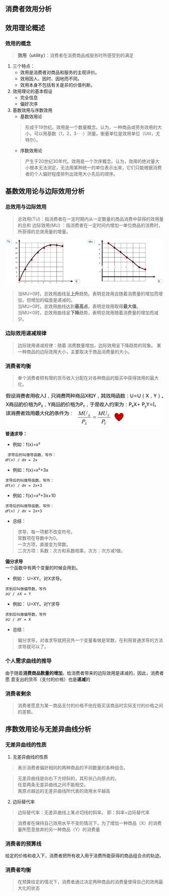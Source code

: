 ## 消费者效用分析

## 效用理论概述

###  效用的概念
>   **效用（utility）**：<red>消费者</red>在消费商品戒服务时所感受到的满足

1.  三个特点：
    -   效用是消费者对商品和服务的<red>主观评价</red>。
    -   效用因人、因时、因地而不同。
    -   效用本身<red>不包括</red>有关是非的价值判断。
2.  效用理论的基本假设
    -   完全信息
    -   偏好次序
3.  基数效用与序数效用
    -   基数效用论
    >   形成于19世纪。效用是一个数量概念。认为，一种商品或劳务效用的大小，可以用<red>基数</red>（1，2，3· · ·）测量。衡量单位是效用单位（Util，尤特尔）。
    -   序数效用论
    >   产生于20世纪30年代。效用是一个次序概念。认为，效用的绝对量大小根本无法测定，无法用某种统一的单位表示出来，它们只能根据消费者的个人偏好程度排列出效用大小先后的顺序。

## 基数效用论与边际效用分析

### 总效用与边际效用
>   总效用(TU)：指消费者在<red>一定时期内</red>从<red>一定数量的商品</red>消费中获得的效用量的<red>总和</red>
>   边际效用(MU) ：指消费者在<red>一定时间</red>内<red>增加一单位商品</red>的消费时，所获得的总效用量的<red>增量</red>。

![image1](./image/1.png)

>   当MU>0时，总效用曲线呈**上升**趋势。表明总效用会随着消费量的增加而增加，但增加的幅度是递减的。  
>   当MU=0时，总效用曲线达到**最高点**，表明总效用取得**最大值**。  
>   当MU<0时，总效用曲线呈**下降**趋势，表明总效用随着消费量的增加而减少。  

### 边际效用递减规律
>   边际效用递减规律：随着 <red> 消费数量</red>增加，边际效用呈<red>下降趋势</red>的现象。 某一种商品的边际效用大小，主要取决于<red>商品消费量</red>的大小。

### 消费者均衡
>   单个消费者把<red>有限的货币收入</red>分配在对各种商品的贩买中获得<red>效用的最大化</red>。

![image2](./image/2.png)

**普通求导：**
-   例如：f(x)=x²
```
 求导后的叫做导函数，写作：
𝑑𝑓(𝑥) / 𝑑𝑥 = 2x
```

-   例如：f(x)=x²+3x
```
求导后的叫做导函数，写作：
𝑑𝑓(𝑥) / 𝑑𝑥 = 2x+3
```

-   例如：f(x)=x²+3x+10
```
求导后的叫做导函数，写作：
𝑑𝑓(𝑥) / 𝑑𝑥 = 2x+3
```

-   总结：
>   求导，每一项都不改变符号。  
>   常数项在导数中为0。  
>   一次方项，直接变为常数。  
>   二次方项：系数：次方和系数相乘，次方：次方减1做。  


**偏分求导**  
一个函数中有两个变量的时候会用到。
-   例如： U=XY。对X求导。
```
求到后叫做偏导数，写作
∂𝑈 / ∂𝑋 = Y
```
-   例如： U=XY。对Y求导
```
求到后叫做偏导数，写作
∂𝑈 / ∂𝑌 = X
```

-   总结：
>   偏分求导，对谁求导就把另外一个变量看做是常数，在利用普通求导的方法求导就可以了。

### 个人需求曲线的推导
由于随着**消费商品数量的增加**，给消费者带来的边际效用是递减的，因此，消费者愿 意支出的货币（支付的价格）也是**递减**的

###  消费者剩余
>   消费者愿意为某一商品支付的价格不他在贩买该商品时实际支付的价格之间的<red>差额</red>。

## 序数效用论与无差异曲线分析

### 无差异曲线的性质
1.  无差异曲线的性质
>   表示消费者偏好相同的<red>两种商品的不同数量</red>的各种组合。  

>   无差异曲线是向右下方倾斜的，其形状凸向原点的。  
>   任意两条无差异曲线之间<red>不能相交</red>。  
>   离原点越远的无差异曲线所代表的效用水平越高

2.  边际替代率
>   <red>边际替代率：无差异曲线上某点切线的斜率。 即：斜率=边际替代率</red>

>   消费者在保持自己<red>效用水平不变</red>的情况下，为了增加一种商品（X）的消费量所愿意放弃的另一种商品（Y）的消费量

### 消费者的预算线
给定的价格和收入下，消费者把所有收入用于消费所能获得的商品组合点的轨迹。

### 消费者均衡
>   在预算<red>给定</red>的情况下，消费者通过决定两种商品的消费量使得自己的<red>效用</red>最大化的状态